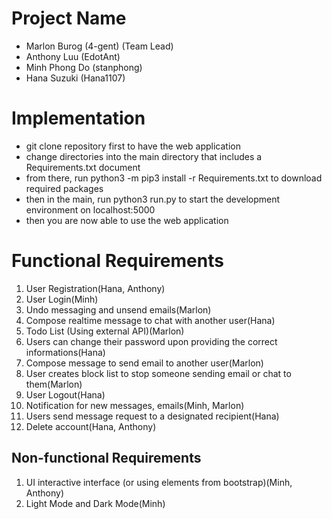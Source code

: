 # Project Name
- Marlon Burog (4-gent) (Team Lead)
- Anthony Luu (EdotAnt)
- Minh Phong Do (stanphong)
- Hana Suzuki (Hana1107)

# Implementation
* git clone repository first to have the web application
* change directories into the main directory that includes a Requirements.txt document
* from there, run python3 -m pip3 install -r Requirements.txt to download required packages
* then in the main, run python3 run.py to start the development environment on localhost:5000
* then you are now able to use the web application

# Functional Requirements
1. User Registration(Hana, Anthony)
2. User Login(Minh)
3. Undo messaging and unsend emails(Marlon)
4. Compose realtime message to chat with another user(Hana)
5. Todo List (Using external API)(Marlon)
6. Users can change their password upon providing the correct informations(Hana)
7. Compose message to send email to another user(Marlon)
8. User creates block list to stop someone sending email or chat to them(Marlon)
9. User Logout(Hana)
10. Notification for new messages, emails(Minh, Marlon)
11. Users send message request to a designated recipient(Hana)
12. Delete account(Hana, Anthony)

## Non-functional Requirements
1. UI interactive interface (or using elements from bootstrap)(Minh, Anthony)
2. Light Mode and Dark Mode(Minh)
